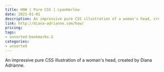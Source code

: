 ```yaml
---
title: HOW | Pure CSS | cyanHarlow
date: 2023-01-01
description: An impressive pure CSS illustration of a woman's head, created by Diana Adrianne.
link: http://diana-adrianne.com/how/
pricing: 
tags: 
- unsorted-bookmarks-2 
categories: 
- unsorted 
---
```


An impressive pure CSS illustration of a woman's head, created by Diana Adrianne.